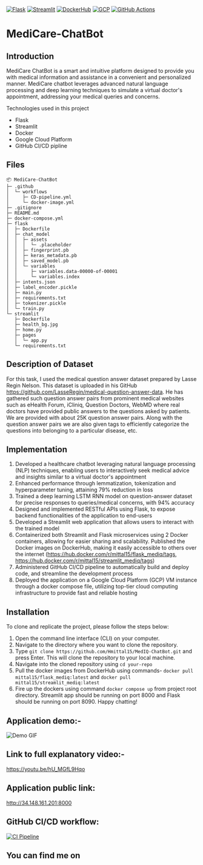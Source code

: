 [![Flask](https://img.shields.io/badge/Flask-000000?style=flat-square&logo=flask&logoColor=white)](https://flask.palletsprojects.com/)
[![Streamlit](https://img.shields.io/badge/Streamlit-FF4B4B?style=flat-square&logo=streamlit&logoColor=white)](https://streamlit.io/)
[![DockerHub](https://img.shields.io/badge/DockerHub-0db7ed?style=flat-square&logo=docker&logoColor=white)](https://hub.docker.com/)
[![GCP](https://img.shields.io/badge/GCP-4285F4?style=flat-square&logo=google-cloud&logoColor=white)](https://cloud.google.com/)
[![GitHub Actions](https://img.shields.io/badge/GitHub_Actions-2088FF?style=flat-square&logo=github-actions&logoColor=white)](https://github.com/features/actions)

# MediCare-ChatBot

## Introduction
MediCare ChatBot is a smart and intuitive platform designed to provide you with medical information and assistance in a convenient and personalized manner. MediCare chatbot leverages advanced natural language processing and deep learning techniques to simulate a virtual doctor's appointment, addressing your medical queries and concerns.

Technologies used in this project
* Flask
* Streamlit
* Docker
* Google Cloud Platform
* GitHub CI/CD pipline

## Files

```
📦 MediCare-ChatBot
├─ .github
│  └─ workflows
│     ├─ CD-pipeline.yml
│     └─ docker-image.yml
├─ .gitignore
├─ README.md
├─ docker-compose.yml
├─ flask
│  ├─ Dockerfile
│  ├─ chat_model
│  │  ├─ assets
│  │  │  └─ .placeholder
│  │  ├─ fingerprint.pb
│  │  ├─ keras_metadata.pb
│  │  ├─ saved_model.pb
│  │  └─ variables
│  │     ├─ variables.data-00000-of-00001
│  │     └─ variables.index
│  ├─ intents.json
│  ├─ label_encoder.pickle
│  ├─ main.py
│  ├─ requirements.txt
│  ├─ tokenizer.pickle
│  └─ train.py
└─ streamlit
   ├─ Dockerfile
   ├─ health_bg.jpg
   ├─ home.py
   ├─ pages
   │  └─ app.py
   └─ requirements.txt
```

## Description of Dataset
For this task, I used the medical question answer dataset prepared by Lasse Regin Nelson. This dataset is uploaded in his GitHub https://github.com/LasseRegin/medical-question-answer-data. He has gathered such question answer pairs from prominent medical websites such as eHealth Forum, iCliniq, Question Doctors, WebMD where real doctors have provided public answers to the questions asked by patients. We are provided with about 25K question answer pairs. Along with the question answer pairs we are also given tags to efficiently categorize the questions into belonging to a particular disease, etc.

## Implementation
1. Developed a healthcare chatbot leveraging natural language processing (NLP) techniques, enabling users to interactively seek medical advice and insights similar to a virtual doctor's appointment
2. Enhanced performance through lemmatization, tokenization and hyperparameter tuning, attaining 79% reduction in loss
3. Trained a deep learning LSTM RNN model on question-answer dataset for precise responses to queries/medical concerns, with 94% accuracy
4. Designed and implemented RESTful APIs using Flask, to expose backend functionalities of the application to end-users
5. Developed a Streamlit web application that allows users to interact with the trained model
6. Containerized both Streamlit and Flask microservices using 2 Docker containers, allowing for easier sharing and scalability. Published the Docker images on DockerHub, making it easily accessible to others over the internet (https://hub.docker.com/r/mittal15/flask_mediq/tags, https://hub.docker.com/r/mittal15/streamlit_mediq/tags)
7. Administered GitHub CI/CD pipeline to automatically build and deploy code, and streamline the development process
9. Deployed the application on a Google Cloud Platform (GCP) VM instance through a docker compose file, utilizing top-tier cloud computing infrastructure to provide fast and reliable hosting

## Installation
To clone and replicate the project, please follow the steps below:

1. Open the command line interface (CLI) on your computer.
2. Navigate to the directory where you want to clone the repository.
3. Type `git clone https://github.com/Hmittal15/MedIQ-ChatBot.git` and press Enter. This will clone the repository to your local machine.
4. Navigate into the cloned repository using `cd your-repo`
5. Pull the docker images from DockerHub using commands- `docker pull mittal15/flask_mediq:latest` and `docker pull mittal15/streamlit_mediq:latest`
6. Fire up the dockers using command `docker compose up` from project root directory. Streamlit app should be running on port 8000 and Flask should be running on port 8090. Happy chatting!

## Application demo:-
![Demo GIF](https://github.com/Hmittal15/MedIQ-ChatBot/assets/108916132/423d76c6-98fd-4365-8fee-a55f45fd6cd6)

## Link to full explanatory video:-
https://youtu.be/hU_MGfL9Hqo

## Application public link:
http://34.148.161.201:8000

## GitHub CI/CD workflow:
[![CI Pipeline](https://github.com/Hmittal15/MedIQ-ChatBot/actions/workflows/docker-image.yml/badge.svg)](https://github.com/Hmittal15/MedIQ-ChatBot/actions/workflows/docker-image.yml)

## You can find me on <a href="linkedin.com/in/ibad-laskar"> <img src="https://upload.wikimedia.org/wikipedia/commons/thumb/c/ca/LinkedIn_logo_initials.png/768px-LinkedIn_logo_initials.png" width="17" height="17" /></a>

